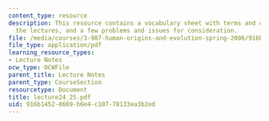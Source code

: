 ```yaml
---
content_type: resource
description: This resource contains a vocabulary sheet with terms and concepts from
  the lectures, and a few problems and issues for consideration.
file: /media/courses/3-987-human-origins-and-evolution-spring-2006/916b14528669b6e4c10778133ea3b2ed_lecture24_25.pdf
file_type: application/pdf
learning_resource_types:
- Lecture Notes
ocw_type: OCWFile
parent_title: Lecture Notes
parent_type: CourseSection
resourcetype: Document
title: lecture24_25.pdf
uid: 916b1452-8669-b6e4-c107-78133ea3b2ed
---
```

